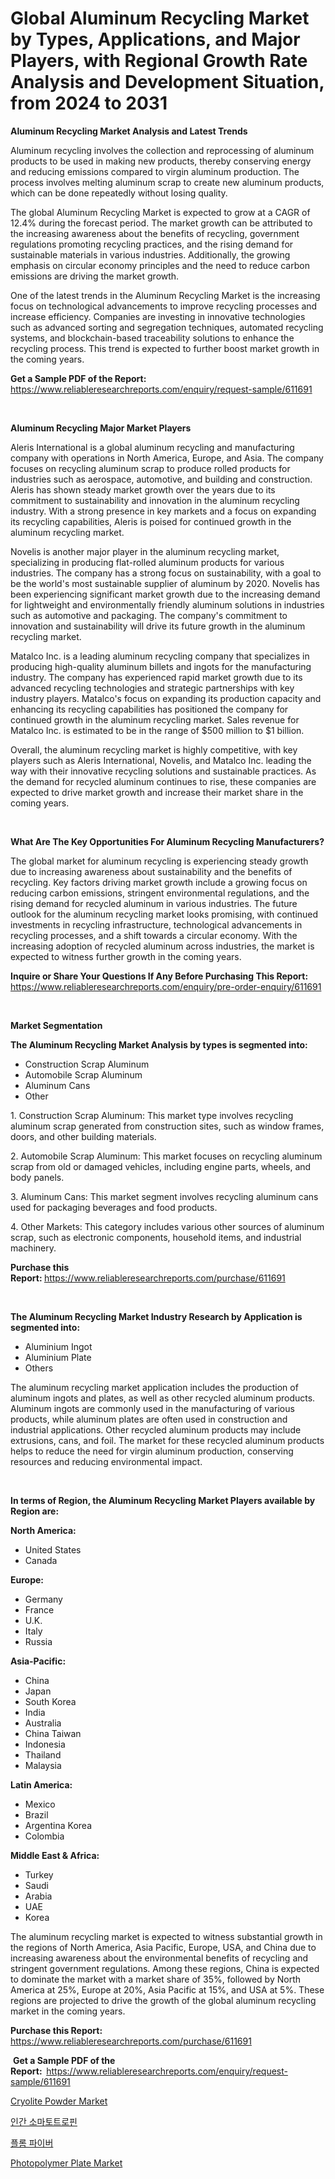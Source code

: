 <p><h1>Global Aluminum Recycling Market by Types, Applications, and Major Players, with Regional Growth Rate Analysis and Development Situation, from 2024 to 2031</h1></p><p><strong>Aluminum Recycling Market Analysis and Latest Trends</strong></p>
<p><p>Aluminum recycling involves the collection and reprocessing of aluminum products to be used in making new products, thereby conserving energy and reducing emissions compared to virgin aluminum production. The process involves melting aluminum scrap to create new aluminum products, which can be done repeatedly without losing quality. </p><p>The global Aluminum Recycling Market is expected to grow at a CAGR of 12.4% during the forecast period. The market growth can be attributed to the increasing awareness about the benefits of recycling, government regulations promoting recycling practices, and the rising demand for sustainable materials in various industries. Additionally, the growing emphasis on circular economy principles and the need to reduce carbon emissions are driving the market growth.</p><p>One of the latest trends in the Aluminum Recycling Market is the increasing focus on technological advancements to improve recycling processes and increase efficiency. Companies are investing in innovative technologies such as advanced sorting and segregation techniques, automated recycling systems, and blockchain-based traceability solutions to enhance the recycling process. This trend is expected to further boost market growth in the coming years.</p></p>
<p><strong>Get a Sample PDF of the Report:&nbsp;</strong> <a href="https://www.reliableresearchreports.com/enquiry/request-sample/611691">https://www.reliableresearchreports.com/enquiry/request-sample/611691</a></p>
<p>&nbsp;</p>
<p><strong>Aluminum Recycling Major Market Players</strong></p>
<p><p>Aleris International is a global aluminum recycling and manufacturing company with operations in North America, Europe, and Asia. The company focuses on recycling aluminum scrap to produce rolled products for industries such as aerospace, automotive, and building and construction. Aleris has shown steady market growth over the years due to its commitment to sustainability and innovation in the aluminum recycling industry. With a strong presence in key markets and a focus on expanding its recycling capabilities, Aleris is poised for continued growth in the aluminum recycling market.</p><p>Novelis is another major player in the aluminum recycling market, specializing in producing flat-rolled aluminum products for various industries. The company has a strong focus on sustainability, with a goal to be the world's most sustainable supplier of aluminum by 2020. Novelis has been experiencing significant market growth due to the increasing demand for lightweight and environmentally friendly aluminum solutions in industries such as automotive and packaging. The company's commitment to innovation and sustainability will drive its future growth in the aluminum recycling market.</p><p>Matalco Inc. is a leading aluminum recycling company that specializes in producing high-quality aluminum billets and ingots for the manufacturing industry. The company has experienced rapid market growth due to its advanced recycling technologies and strategic partnerships with key industry players. Matalco's focus on expanding its production capacity and enhancing its recycling capabilities has positioned the company for continued growth in the aluminum recycling market. Sales revenue for Matalco Inc. is estimated to be in the range of $500 million to $1 billion.</p><p>Overall, the aluminum recycling market is highly competitive, with key players such as Aleris International, Novelis, and Matalco Inc. leading the way with their innovative recycling solutions and sustainable practices. As the demand for recycled aluminum continues to rise, these companies are expected to drive market growth and increase their market share in the coming years.</p></p>
<p>&nbsp;</p>
<p><strong>What Are The Key Opportunities For Aluminum Recycling Manufacturers?</strong></p>
<p><p>The global market for aluminum recycling is experiencing steady growth due to increasing awareness about sustainability and the benefits of recycling. Key factors driving market growth include a growing focus on reducing carbon emissions, stringent environmental regulations, and the rising demand for recycled aluminum in various industries. The future outlook for the aluminum recycling market looks promising, with continued investments in recycling infrastructure, technological advancements in recycling processes, and a shift towards a circular economy. With the increasing adoption of recycled aluminum across industries, the market is expected to witness further growth in the coming years.</p></p>
<p><strong>Inquire or Share Your Questions If Any Before Purchasing This Report:</strong> <a href="https://www.reliableresearchreports.com/enquiry/pre-order-enquiry/611691">https://www.reliableresearchreports.com/enquiry/pre-order-enquiry/611691</a></p>
<p>&nbsp;</p>
<p><strong>Market Segmentation</strong></p>
<p><strong>The Aluminum Recycling Market Analysis by types is segmented into:</strong></p>
<p><ul><li>Construction Scrap Aluminum</li><li>Automobile Scrap Aluminum</li><li>Aluminum Cans</li><li>Other</li></ul></p>
<p><p>1. Construction Scrap Aluminum: This market type involves recycling aluminum scrap generated from construction sites, such as window frames, doors, and other building materials.</p><p>2. Automobile Scrap Aluminum: This market focuses on recycling aluminum scrap from old or damaged vehicles, including engine parts, wheels, and body panels.</p><p>3. Aluminum Cans: This market segment involves recycling aluminum cans used for packaging beverages and food products.</p><p>4. Other Markets: This category includes various other sources of aluminum scrap, such as electronic components, household items, and industrial machinery.</p></p>
<p><strong>Purchase this Report:&nbsp;</strong><a href="https://www.reliableresearchreports.com/purchase/611691">https://www.reliableresearchreports.com/purchase/611691</a></p>
<p>&nbsp;</p>
<p><strong>The Aluminum Recycling Market Industry Research by Application is segmented into:</strong></p>
<p><ul><li>Aluminium Ingot</li><li>Aluminium Plate</li><li>Others</li></ul></p>
<p><p>The aluminum recycling market application includes the production of aluminum ingots and plates, as well as other recycled aluminum products. Aluminum ingots are commonly used in the manufacturing of various products, while aluminum plates are often used in construction and industrial applications. Other recycled aluminum products may include extrusions, cans, and foil. The market for these recycled aluminum products helps to reduce the need for virgin aluminum production, conserving resources and reducing environmental impact.</p></p>
<p>&nbsp;</p>
<p><strong>In terms of Region, the Aluminum Recycling Market Players available by Region are:</strong></p>
<p>
    <p> <strong> North America: </strong>
        <ul>
            <li>United States</li>
            <li>Canada</li>
        </ul>
        </p> 
    <p> <strong> Europe: </strong>
        <ul>
            <li>Germany</li>
            <li>France</li>
            <li>U.K.</li>
            <li>Italy</li>
            <li>Russia</li>
        </ul>
        </p> 
    <p> <strong> Asia-Pacific: </strong>
        <ul>
            <li>China</li>
            <li>Japan</li>
            <li>South Korea</li>
            <li>India</li>
            <li>Australia</li>
            <li>China Taiwan</li>
            <li>Indonesia</li>
            <li>Thailand</li>
            <li>Malaysia</li>
        </ul>
        </p> 
    <p> <strong> Latin America: </strong>
        <ul>
            <li>Mexico</li>
            <li>Brazil</li>
            <li>Argentina Korea</li>
            <li>Colombia</li>
        </ul>
        </p> 
    <p> <strong> Middle East & Africa: </strong>
        <ul>
            <li>Turkey</li>
            <li>Saudi</li>
            <li>Arabia</li>
            <li>UAE</li>
            <li>Korea</li>
        </ul>
    </p>
    </p>
<p><p>The aluminum recycling market is expected to witness substantial growth in the regions of North America, Asia Pacific, Europe, USA, and China due to increasing awareness about the environmental benefits of recycling and stringent government regulations. Among these regions, China is expected to dominate the market with a market share of 35%, followed by North America at 25%, Europe at 20%, Asia Pacific at 15%, and USA at 5%. These regions are projected to drive the growth of the global aluminum recycling market in the coming years.</p></p>
<p><strong>Purchase this Report: </strong><a href="https://www.reliableresearchreports.com/purchase/611691">https://www.reliableresearchreports.com/purchase/611691</a></p>
<p>&nbsp;<strong>Get a Sample PDF of the Report:&nbsp;&nbsp;</strong><a href="https://www.reliableresearchreports.com/enquiry/request-sample/611691">https://www.reliableresearchreports.com/enquiry/request-sample/611691</a></p>
<p><strong></strong></p>
<p><p><a href="https://github.com/gdfhhhj/Market-Research-Report-List-3/blob/main/cryolite-powder-market.md">Cryolite Powder Market</a></p><p><a href="https://github.com/vs019sa3m8x/Market-Research-Report-List-1/blob/main/5381307190667.md">인간 소마토트로핀</a></p><p><a href="https://github.com/lzrvbyqzftro57/Market-Research-Report-List-1/blob/main/3153267190666.md">플롬 파이버</a></p><p><a href="https://github.com/RichRobinson5/Market-Research-Report-List-4/blob/main/photopolymer-plate-market.md">Photopolymer Plate Market</a></p></p>